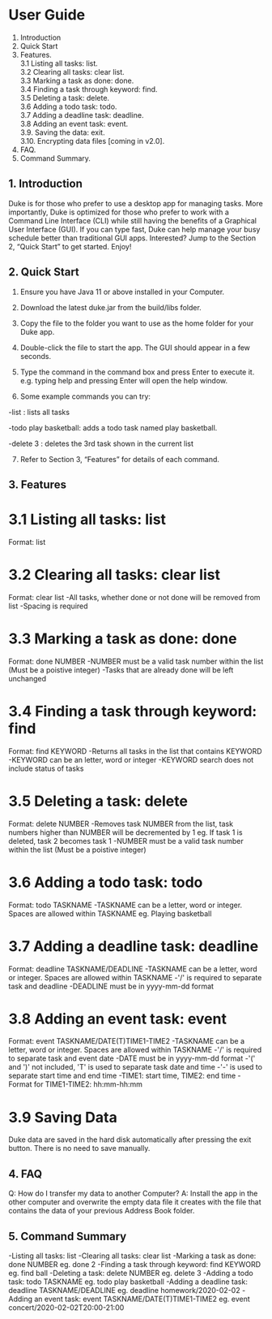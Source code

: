 # User Guide
1. Introduction
2. Quick Start
3. Features.    
3.1 Listing all tasks: list.    
3.2 Clearing all tasks: clear list.       
3.3 Marking a task as done: done.  
3.4 Finding a task through keyword: find.  
3.5 Deleting a task: delete.  
3.6 Adding a todo task: todo.  
3.7 Adding a deadline task: deadline.  
3.8 Adding an event task: event.  
3.9. Saving the data: exit.  
3.10. Encrypting data files [coming in v2.0].  
4. FAQ.  
5. Command Summary.  

## 1. Introduction
Duke is for those who prefer to use a desktop app for managing tasks. More importantly, Duke is optimized for those who prefer to work with a Command Line Interface (CLI) while still having the benefits of a Graphical User Interface (GUI). If you can type fast, Duke can help manage your busy schedule better than traditional GUI apps. Interested? Jump to the Section 2, “Quick Start” to get started. Enjoy!

## 2. Quick Start 
1) Ensure you have Java 11 or above installed in your Computer.

2) Download the latest duke.jar from the build/libs folder.

3) Copy the file to the folder you want to use as the home folder for your Duke app.

4) Double-click the file to start the app. The GUI should appear in a few seconds.

5) Type the command in the command box and press Enter to execute it.
e.g. typing help and pressing Enter will open the help window.

6) Some example commands you can try:

-list : lists all tasks

-todo play basketball: adds a todo task named play basketball.

-delete 3 : deletes the 3rd task shown in the current list

7) Refer to Section 3, “Features” for details of each command.


## 3. Features

# 3.1 Listing all tasks: list
Format: list

# 3.2 Clearing all tasks: clear list
Format: clear list
-All tasks, whether done or not done will be removed from list
-Spacing is required

# 3.3 Marking a task as done: done
Format: done NUMBER
-NUMBER must be a valid task number within the list (Must be a poistive integer)
-Tasks that are already done will be left unchanged

# 3.4 Finding a task through keyword: find
Format: find KEYWORD
-Returns all tasks in the list that contains KEYWORD
-KEYWORD can be an letter, word or integer
-KEYWORD search does not include status of tasks 

# 3.5 Deleting a task: delete
Format: delete NUMBER
-Removes task NUMBER from the list, task numbers higher than NUMBER will be decremented by 1
eg. If task 1 is deleted, task 2 becomes task 1
-NUMBER must be a valid task number within the list (Must be a poistive integer)

# 3.6 Adding a todo task: todo
Format: todo TASKNAME
-TASKNAME can be a letter, word or integer. Spaces are allowed within TASKNAME
eg. Playing basketball

# 3.7 Adding a deadline task: deadline
Format: deadline TASKNAME/DEADLINE
-TASKNAME can be a letter, word or integer. Spaces are allowed within TASKNAME
-'/' is required to separate task and deadline
-DEADLINE must be in yyyy-mm-dd format

# 3.8 Adding an event task: event
Format: event TASKNAME/DATE(T)TIME1-TIME2
-TASKNAME can be a letter, word or integer. Spaces are allowed within TASKNAME
-'/' is required to separate task and event date
-DATE must be in yyyy-mm-dd format
-'(' and ')' not included, 'T' is used to separate task date and time
-'-' is used to separate start time and end time
-TIME1: start time, TIME2: end time
-Format for TIME1-TIME2: hh:mm-hh:mm

# 3.9 Saving Data
Duke data are saved in the hard disk automatically after pressing the exit button.
There is no need to save manually.

## 4. FAQ
Q: How do I transfer my data to another Computer?
A: Install the app in the other computer and overwrite the empty data file it creates with the file that contains the data of your previous Address Book folder.

## 5. Command Summary
-Listing all tasks: list
-Clearing all tasks: clear list
-Marking a task as done: done NUMBER
eg. done 2
-Finding a task through keyword: find KEYWORD
eg. find ball
-Deleting a task: delete NUMBER
eg. delete 3
-Adding a todo task: todo TASKNAME
eg. todo play basketball
-Adding a deadline task: deadline TASKNAME/DEADLINE
eg. deadline homework/2020-02-02
-Adding an event task: event TASKNAME/DATE(T)TIME1-TIME2
eg. event concert/2020-02-02T20:00-21:00



